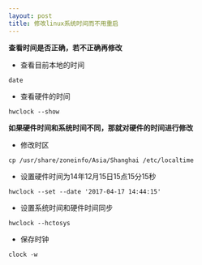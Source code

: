 ```yaml
---
layout: post
title: 修改linux系统时间而不用重启
---
```

**查看时间是否正确，若不正确再修改**
* 查看目前本地的时间  
```
date
```
* 查看硬件的时间  
```
hwclock --show
```

**如果硬件时间和系统时间不同，那就对硬件的时间进行修改**
* 修改时区  
```
cp /usr/share/zoneinfo/Asia/Shanghai /etc/localtime
```
* 设置硬件时间为14年12月15日15点15分15秒  
```
hwclock --set --date '2017-04-17 14:44:15' 
```
* 设置系统时间和硬件时间同步  
```
hwclock --hctosys
```
* 保存时钟  
```
clock -w
```
